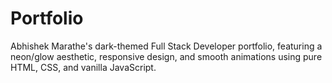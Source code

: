 # Portfolio
Abhishek Marathe's dark-themed Full Stack Developer portfolio, featuring a neon/glow aesthetic, responsive design, and smooth animations using pure HTML, CSS, and vanilla JavaScript.
